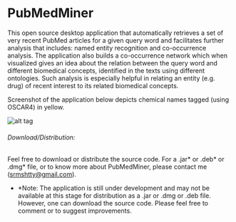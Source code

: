 PubMedMiner
=============

This open source desktop application that automatically retrieves a set of very recent PubMed articles for a given query word and facilitates further analysis that includes: named entity recognition and co-occurrence analysis. The application also builds a co-occurrence network which when visualized gives an idea about the relation between the query word and different biomedical concepts, identified in the texts using different ontologies. Such analysis is especially helpful in relating an entity (e.g. drug) of recent interest to its related biomedical concepts.

Screenshot of the application below depicts chemical names tagged (using OSCAR4) in yellow.

![alt tag](http://i57.tinypic.com/xqfdjs.jpg)

###### Download/Distribution:
Feel free to download or distribute the source code. For a .jar* or .deb* or .dmg* file, or to know more about PubMedMiner, please contact me (srmshtty@gmail.com).

* *Note: The application is still under development and may not be available at this stage for distribution as a .jar or .dmg or .deb file. However, one can download the source code. Please feel free to comment or to suggest improvements.
